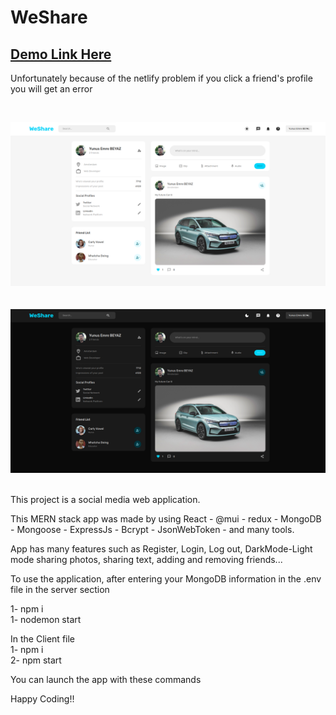 # WeShare

## [Demo Link Here](https://weshareyunus.netlify.app/)

Unfortunately because of the netlify problem if you click a friend's profile you will get an error

<br>

![App Screen](/client/public/assets/1.png) <br><br><br>
![App Screen](/client/public/assets/2.png)<br><br>

This project is a social media web application.

This MERN stack app was made by using React - @mui - redux - MongoDB - Mongoose - ExpressJs - Bcrypt - JsonWebToken -  and many tools.

App has many features such as Register, Login, Log out, DarkMode-Light mode   sharing photos, sharing text, adding and removing friends...

To use the application, after entering your MongoDB information in the .env file in the server section

1- npm i <br>
1- nodemon start

In the Client file <br>
1- npm i<br>
2- npm start

You can launch the app with these commands

Happy Coding!!

